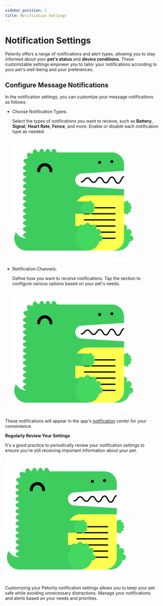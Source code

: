 ```yaml
---
sidebar_position: 2
title: Notification Settings
---
```


# Notification Settings
Petority offers a range of notifications and alert types, allowing you to stay informed about your **pet's status** and **device conditions**. These customizable settings empower you to tailor your notifications according to your pet's well-being and your preferences. 
## Configure Message Notifications
In the notification settings, you can customize your message notifications as follows:

+ Choose Notification Types: 

	Select the types of notifications you want to receive, such as **Battery**, **Signal**, **Heart Rate**, **Fence**, and more. Enable or disable each notification type as needed.

	![type](/img/logo.svg)

+ Notification Channels:

	Define how you want to receive notifications. Tap the section to configure various options based on your pet's needs.

	![sound&shake](/img/logo.svg)

These notifications will appear in the app's [notification](/docs/petority/notification/type) center for your convenience.

**Regularly Review Your Settings**

It's a good practice to periodically review your notification settings to ensure you're still receiving important information about your pet.

![sound&shake](/img/logo.svg)

Customizing your Petority notification settings allows you to keep your pet safe while avoiding unnecessary distractions. Manage your notifications and alerts based on your needs and priorities.